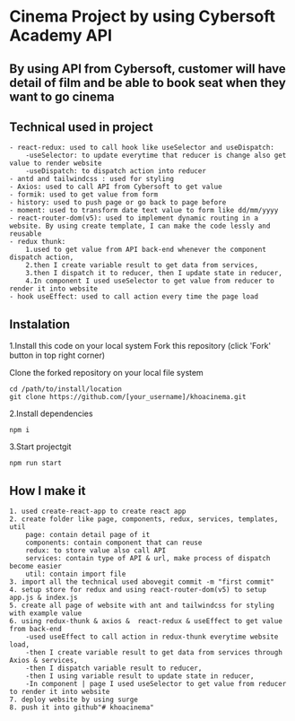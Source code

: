 # Cinema Project by using Cybersoft Academy API
 
## By using API from Cybersoft, customer will have detail of film and be able to book seat when they want to go cinema
 
## Technical used in project
    - react-redux: used to call hook like useSelector and useDispatch:
        -useSelector: to update everytime that reducer is change also get value to render website
        -useDispatch: to dispatch action into reducer
    - antd and tailwindcss : used for styling
    - Axios: used to call API from Cybersoft to get value
    - formik: used to get value from form
    - history: used to push page or go back to page before
    - moment: used to transform date text value to form like dd/mm/yyyy
    - react-router-dom(v5): used to implement dynamic routing in a website. By using create template, I can make the code lessly and reusable
    - redux thunk:
        1.used to get value from API back-end whenever the component dispatch action,
        2.then I create variable result to get data from services,
        3.then I dispatch it to reducer, then I update state in reducer,
        4.In component I used useSelector to get value from reducer to render it into website
    - hook useEffect: used to call action every time the page load

## Instalation
 1.Install this code on your local system
Fork this repository (click 'Fork' button in top right corner)

Clone the forked repository on your local file system
 ```
 cd /path/to/install/location
 git clone https://github.com/[your_username]/khoacinema.git
```
2.Install dependencies
```
npm i
```
3.Start projectgit
```
npm run start
```

## How I make it
    1. used create-react-app to create react app
    2. create folder like page, components, redux, services, templates, util
        page: contain detail page of it
        components: contain component that can reuse
        redux: to store value also call API
        services: contain type of API & url, make process of dispatch become easier
        util: contain import file
    3. import all the technical used abovegit commit -m "first commit"
    4. setup store for redux and using react-router-dom(v5) to setup app.js & index.js
    5. create all page of website with ant and tailwindcss for styling with example value
    6. using redux-thunk & axios &  react-redux & useEffect to get value from back-end
        -used useEffect to call action in redux-thunk everytime website load,
        -then I create variable result to get data from services through Axios & services,
        -then I dispatch variable result to reducer,
        -then I using variable result to update state in reducer,
        -In component | page I used useSelector to get value from reducer to render it into website
    7. deploy website by using surge
    8. push it into github"# khoacinema"
 
 
